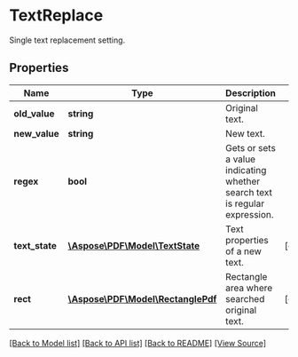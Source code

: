 ﻿# TextReplace
Single text replacement setting.

## Properties
Name | Type | Description | Notes
------------ | ------------- | ------------- | -------------
**old_value** | **string** | Original text. | 
**new_value** | **string** | New text. | 
**regex** | **bool** | Gets or sets a value indicating whether search text is regular expression. | 
**text_state** | [**\Aspose\PDF\Model\TextState**](TextState.md) | Text properties of a new text. | [optional]
**rect** | [**\Aspose\PDF\Model\RectanglePdf**](RectanglePdf.md) | Rectangle area where searched original text. | [optional]

[[Back to Model list]](../README.md#documentation-for-models) [[Back to API list]](../README.md#documentation-for-api-endpoints) [[Back to README]](../README.md) [[View Source]](../src/Aspose/PDF/Model/TextReplace.php)

